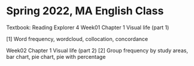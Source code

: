 # Spring 2022, MA English Class 

Textbook: Reading Explorer 4
Week01 Chapter 1 Visual life (part 1)

[1] Word frequency, wordcloud, collocation, concordance

Week02 Chapter 1 Visual life (part 2)
[2] Group frequency by study areas, bar chart, pie chart, pie with percentage

